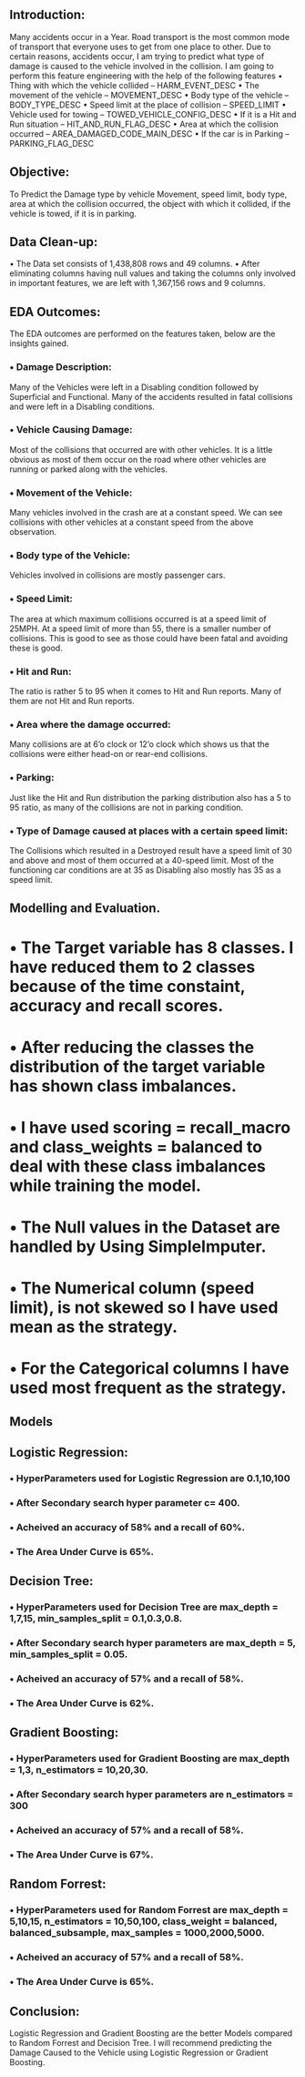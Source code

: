 ## Introduction:

Many accidents occur in a Year. Road transport is the most common mode of transport that everyone uses to get from one place to other. Due to certain reasons, accidents occur, I am trying to predict what type of damage is caused to the vehicle involved in the collision. I am going to perform this feature engineering with the help of the following features
•	Thing with which the vehicle collided – HARM_EVENT_DESC
•	The movement of the vehicle – MOVEMENT_DESC
•	Body type of the vehicle – BODY_TYPE_DESC
•	Speed limit at the place of collision – SPEED_LIMIT
•	Vehicle used for towing – TOWED_VEHICLE_CONFIG_DESC
•	If it is a Hit and Run situation – HIT_AND_RUN_FLAG_DESC
•	Area at which the collision occurred – AREA_DAMAGED_CODE_MAIN_DESC
•	If the car is in Parking – PARKING_FLAG_DESC
## Objective:

To Predict the Damage type by vehicle Movement, speed limit, body type, area at which the collision occurred, the object with which it collided, if the vehicle is towed, if it is in parking.

## Data Clean-up:

•	The Data set consists of 1,438,808 rows and 49 columns.
•	After eliminating columns having null values and taking the columns only involved in important features, we are left with 1,367,156 rows and 9 columns.

## EDA Outcomes: 

The EDA outcomes are performed on the features taken, below are the insights gained.
### •	Damage Description:
Many of the Vehicles were left in a Disabling condition followed by Superficial and Functional. Many of the accidents resulted in fatal collisions and were left in a Disabling conditions. 
### •	Vehicle Causing Damage:
Most of the collisions that occurred are with other vehicles. It is a little obvious as most of them occur on the road where other vehicles are running or parked along with the vehicles.
### •	Movement of the Vehicle:
Many vehicles involved in the crash are at a constant speed. We can see collisions with other vehicles at a constant speed from the above observation. 
### •	Body type of the Vehicle:
Vehicles involved in collisions are mostly passenger cars.
### •	Speed Limit:
The area at which maximum collisions occurred is at a speed limit of 25MPH. At a speed limit of more than 55, there is a smaller number of collisions. This is good to see as those could have been fatal and avoiding these is good.
### •	Hit and Run:
The ratio is rather 5 to 95 when it comes to Hit and Run reports. Many of them are not Hit and Run reports.
### •	Area where the damage occurred:
Many collisions are at 6’o clock or 12’o clock which shows us that the collisions were either head-on or rear-end collisions.
### •	Parking:
Just like the Hit and Run distribution the parking distribution also has a 5 to 95 ratio, as many of the collisions are not in parking condition.
### •	Type of Damage caused at places with a certain speed limit:
The Collisions which resulted in a Destroyed result have a speed limit of 30 and above and most of them occurred at a 40-speed limit. Most of the functioning car conditions are at 35 as Disabling also mostly has 35 as a speed limit.

## Modelling and Evaluation.

 # •	The Target variable has 8 classes. I have reduced them to 2 classes because of the time constaint, accuracy and recall scores.
 # • After reducing the classes the distribution of the target variable has shown class imbalances. 
 # • I have used scoring = recall_macro and class_weights = balanced to deal with these class imbalances while training the model.
 # • The Null values in the Dataset are handled by Using SimpleImputer.
 # • The Numerical column (speed limit), is not skewed so I have used mean as the strategy.
 # • For the Categorical columns I have used most frequent as the strategy.

## Models

## Logistic Regression:

 ### • HyperParameters used for Logistic Regression are 0.1,10,100
 ### • After Secondary search hyper parameter c= 400.
 ### • Acheived an accuracy of 58% and a recall of 60%.
 ### • The Area Under Curve is 65%.

## Decision Tree:

 ### • HyperParameters used for Decision Tree are max_depth = 1,7,15, min_samples_split = 0.1,0.3,0.8.
 ### • After Secondary search hyper parameters are max_depth = 5, min_samples_split = 0.05.
 ### • Acheived an accuracy of 57% and a recall of 58%.
 ### • The Area Under Curve is 62%.

## Gradient Boosting:

 ### • HyperParameters used for Gradient Boosting are max_depth = 1,3, n_estimators = 10,20,30.
 ### • After Secondary search hyper parameters are n_estimators = 300
 ### • Acheived an accuracy of 57% and a recall of 58%.
 ### • The Area Under Curve is 67%.

## Random Forrest:

 ### • HyperParameters used for Random Forrest are max_depth = 5,10,15, n_estimators = 10,50,100, class_weight = balanced, balanced_subsample, max_samples = 1000,2000,5000.
 ### • Acheived an accuracy of 57% and a recall of 58%.
 ### • The Area Under Curve is 65%.

## Conclusion:

Logistic Regression and Gradient Boosting are the better Models compared to Random Forrest and Decision Tree. I will recommend predicting the Damage Caused to the Vehicle using Logistic Regression or Gradient Boosting.
